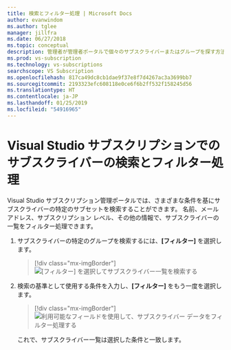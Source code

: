 ```yaml
---
title: 検索とフィルター処理 | Microsoft Docs
author: evanwindom
ms.author: tglee
manager: jillfra
ms.date: 06/27/2018
ms.topic: conceptual
description: 管理者が管理者ポータルで個々のサブスクライバーまたはグループを探す方法について説明します。
ms.prod: vs-subscription
ms.technology: vs-subscriptions
searchscope: VS Subscription
ms.openlocfilehash: 817ca49dc8cb1dae9f37e8f7d4267ac3a3699bb7
ms.sourcegitcommit: 2193323efc608118e0ce6f6b2ff532f158245d56
ms.translationtype: HT
ms.contentlocale: ja-JP
ms.lasthandoff: 01/25/2019
ms.locfileid: "54916965"
---
```

# <a name="search-and-filter-subscribers-in-visual-studio-subscriptions"></a>Visual Studio サブスクリプションでのサブスクライバーの検索とフィルター処理

Visual Studio サブスクリプション管理ポータルでは、さまざまな条件を基にサブスクライバーの特定のサブセットを検索することができます。 名前、メール アドレス、サブスクリプション レベル、その他の情報で、サブスクライバーの一覧をフィルター処理できます。

1. サブスクライバーの特定のグループを検索するには、**[フィルター]** を選択します。
   > [!div class="mx-imgBorder"]
   > ![[フィルター] を選択してサブスクライバー一覧を検索する](media/filter-list.png)

2. 検索の基準として使用する条件を入力し、**[フィルター]** をもう一度を選択します。
   > [!div class="mx-imgBorder"]
   > ![利用可能なフィールドを使用して、サブスクライバー データをフィルター処理する](media/filter-subscribers.png)

   これで、サブスクライバー一覧は選択した条件と一致します。
